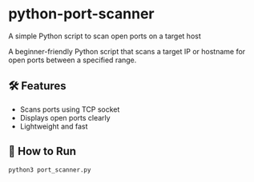 # python-port-scanner
A simple Python script to scan open ports on a target host

A beginner-friendly Python script that scans a target IP or hostname for open ports between a specified range.

## 🛠 Features
- Scans ports using TCP socket
- Displays open ports clearly
- Lightweight and fast

## 🚀 How to Run

```bash.
python3 port_scanner.py
